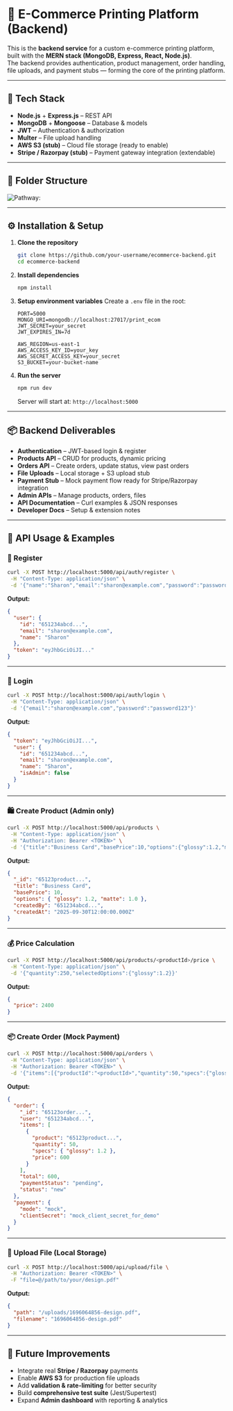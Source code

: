 # 🛒 E-Commerce Printing Platform (Backend)

This is the **backend service** for a custom e-commerce printing platform, built with the **MERN stack (MongoDB, Express, React, Node.js)**.  
The backend provides authentication, product management, order handling, file uploads, and payment stubs — forming the core of the printing platform.

---

## 🚀 Tech Stack

- **Node.js** + **Express.js** – REST API  
- **MongoDB** + **Mongoose** – Database & models  
- **JWT** – Authentication & authorization  
- **Multer** – File upload handling  
- **AWS S3 (stub)** – Cloud file storage (ready to enable)  
- **Stripe / Razorpay (stub)** – Payment gateway integration (extendable)  

---

## 📂 Folder Structure

![Pathway:](https://github.com/Sharonsunaina7/Ecommerce_Website_Backend1/blob/main/pathway.png)

---

## ⚙️ Installation & Setup

1. **Clone the repository**

   ```bash
   git clone https://github.com/your-username/ecommerce-backend.git
   cd ecommerce-backend
   ```

2. **Install dependencies**

   ```bash
   npm install
   ```

3. **Setup environment variables**
   Create a `.env` file in the root:

   ```env
   PORT=5000
   MONGO_URI=mongodb://localhost:27017/print_ecom
   JWT_SECRET=your_secret
   JWT_EXPIRES_IN=7d

   AWS_REGION=us-east-1
   AWS_ACCESS_KEY_ID=your_key
   AWS_SECRET_ACCESS_KEY=your_secret
   S3_BUCKET=your-bucket-name
   ```

4. **Run the server**

   ```bash
   npm run dev
   ```

   Server will start at: `http://localhost:5000`

---

## 📦 Backend Deliverables

* **Authentication** – JWT-based login & register
* **Products API** – CRUD for products, dynamic pricing
* **Orders API** – Create orders, update status, view past orders
* **File Uploads** – Local storage + S3 upload stub
* **Payment Stub** – Mock payment flow ready for Stripe/Razorpay integration
* **Admin APIs** – Manage products, orders, files
* **API Documentation** – Curl examples & JSON responses
* **Developer Docs** – Setup & extension notes

---

## 🧪 API Usage & Examples

### 🔑 Register

```bash
curl -X POST http://localhost:5000/api/auth/register \
 -H "Content-Type: application/json" \
 -d '{"name":"Sharon","email":"sharon@example.com","password":"password123"}'
```

**Output:**

```json
{
  "user": {
    "id": "651234abcd...",
    "email": "sharon@example.com",
    "name": "Sharon"
  },
  "token": "eyJhbGciOiJI..."
}
```

---

### 🔑 Login

```bash
curl -X POST http://localhost:5000/api/auth/login \
 -H "Content-Type: application/json" \
 -d '{"email":"sharon@example.com","password":"password123"}'
```

**Output:**

```json
{
  "token": "eyJhbGciOiJI...",
  "user": {
    "id": "651234abcd...",
    "email": "sharon@example.com",
    "name": "Sharon",
    "isAdmin": false
  }
}
```

---

### 🛍️ Create Product (Admin only)

```bash
curl -X POST http://localhost:5000/api/products \
 -H "Content-Type: application/json" \
 -H "Authorization: Bearer <TOKEN>" \
 -d '{"title":"Business Card","basePrice":10,"options":{"glossy":1.2,"matte":1.0}}'
```

**Output:**

```json
{
  "_id": "65123product...",
  "title": "Business Card",
  "basePrice": 10,
  "options": { "glossy": 1.2, "matte": 1.0 },
  "createdBy": "651234abcd...",
  "createdAt": "2025-09-30T12:00:00.000Z"
}
```

---

### 💰 Price Calculation

```bash
curl -X POST http://localhost:5000/api/products/<productId>/price \
 -H "Content-Type: application/json" \
 -d '{"quantity":250,"selectedOptions":{"glossy":1.2}}'
```

**Output:**

```json
{
  "price": 2400
}
```

---

### 📦 Create Order (Mock Payment)

```bash
curl -X POST http://localhost:5000/api/orders \
 -H "Content-Type: application/json" \
 -H "Authorization: Bearer <TOKEN>" \
 -d '{"items":[{"productId":"<productId>","quantity":50,"specs":{"glossy":1.2}}]}'
```

**Output:**

```json
{
  "order": {
    "_id": "65123order...",
    "user": "651234abcd...",
    "items": [
      {
        "product": "65123product...",
        "quantity": 50,
        "specs": { "glossy": 1.2 },
        "price": 600
      }
    ],
    "total": 600,
    "paymentStatus": "pending",
    "status": "new"
  },
  "payment": {
    "mode": "mock",
    "clientSecret": "mock_client_secret_for_demo"
  }
}
```

---

### 📂 Upload File (Local Storage)

```bash
curl -X POST http://localhost:5000/api/upload/file \
 -H "Authorization: Bearer <TOKEN>" \
 -F "file=@/path/to/your/design.pdf"
```

**Output:**

```json
{
  "path": "/uploads/1696064856-design.pdf",
  "filename": "1696064856-design.pdf"
}
```

---

## 🔮 Future Improvements

* Integrate real **Stripe / Razorpay** payments
* Enable **AWS S3** for production file uploads
* Add **validation & rate-limiting** for better security
* Build **comprehensive test suite** (Jest/Supertest)
* Expand **Admin dashboard** with reporting & analytics
